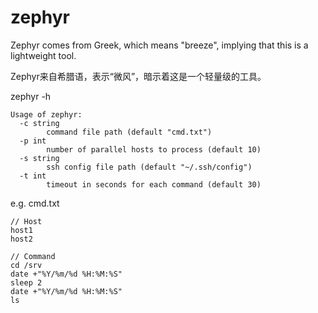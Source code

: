# zephyr

Zephyr comes from Greek, which means "breeze", implying that this is a lightweight tool.

Zephyr来自希腊语，表示“微风”，暗示着这是一个轻量级的工具。

zephyr -h
```
Usage of zephyr:
  -c string
        command file path (default "cmd.txt")
  -p int
        number of parallel hosts to process (default 10)
  -s string
        ssh config file path (default "~/.ssh/config")
  -t int
        timeout in seconds for each command (default 30)
```

e.g.
cmd.txt
```
// Host
host1
host2

// Command
cd /srv
date +"%Y/%m/%d %H:%M:%S"
sleep 2
date +"%Y/%m/%d %H:%M:%S"
ls
```
